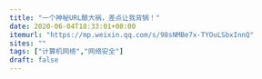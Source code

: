 ```yaml
---
title: "一个神秘URL酿大祸，差点让我背锅！"
date: 2020-06-04T18:33:01+08:00
itemurl: "https://mp.weixin.qq.com/s/98sNMBe7x-TYOuLSbxInnQ"
sites: ""
tags: ["计算机网络","网络安全"]
draft: false
---
```



